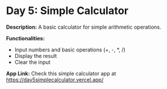 # Day 5: Simple Calculator

**Description:** A basic calculator for simple arithmetic operations.

**Functionalities:**

- Input numbers and basic operations (+, -, *, /)
- Display the result
- Clear the input

**App Link:** Check this simple calculator app at https://day5simplecalculator.vercel.app/
